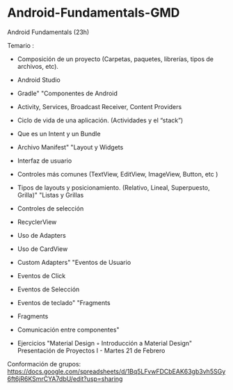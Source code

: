 # Android-Fundamentals-GMD
Android Fundamentals (23h)

Temario : 

- Composición de un proyecto (Carpetas, paquetes, librerías, tipos de archivos, etc).
- Android Studio
- Gradle"
"Componentes de Android

- Activity, Services, Broadcast Receiver, Content Providers
 - Ciclo de vida de una aplicación. (Actividades y el “stack”)
 - Que es un Intent y un Bundle
 - Archivo Manifest"
"Layout y Widgets

 - Interfaz de usuario
 - Controles más comunes (TextView, EditView, ImageView, Button, etc )
 - Tipos de layouts y posicionamiento. (Relativo, Lineal, Superpuesto, Grilla)"
"Listas y Grillas

- Controles de selección 
- RecyclerView
- Uso de Adapters
- Uso de CardView
- Custom Adapters"
"Eventos de Usuario

- Eventos de Click
- Eventos de Selección
- Eventos de teclado"
"Fragments
- Fragments
- Comunicación entre componentes"
- Ejercicios
"Material Design
◦ Introducción a Material Design"
Presentación de Proyectos I - Martes 21 de Febrero

Conformación de grupos: https://docs.google.com/spreadsheets/d/1Bq5LFvwFDCbEAK63gb3vh5SGy6ft6jR6KSmrCYA7dbU/edit?usp=sharing
